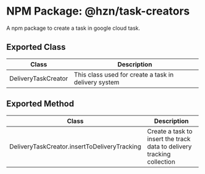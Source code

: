 # NPM Package: @hzn/task-creators

A npm package to create a task in google cloud task.

## Exported Class

| Class               | Description                                          |
| ------------------- | ---------------------------------------------------- |
| DeliveryTaskCreator | This class used for create a task in delivery system |

## Exported Method

| Class                                        | Description                                                            |
| -------------------------------------------- | ---------------------------------------------------------------------- |
| DeliveryTaskCreator.insertToDeliveryTracking | Create a task to insert the track data to delivery tracking collection |
